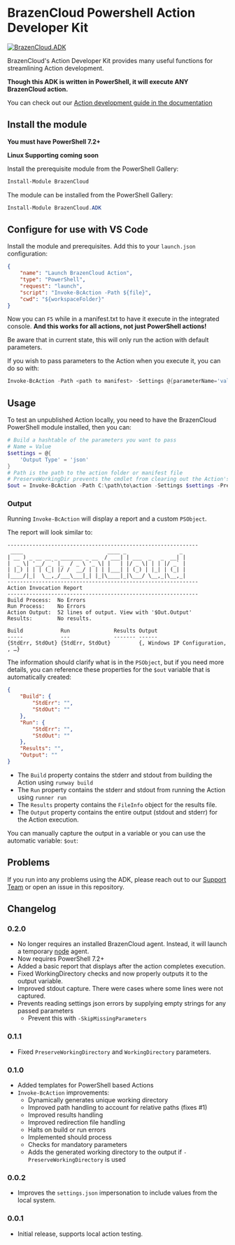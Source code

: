 # BrazenCloud Powershell Action Developer Kit

[![BrazenCloud.ADK](https://img.shields.io/powershellgallery/v/BrazenCloud.ADK.svg?style=flat-square&label=BrazenCloud.ADK "BrazenCloud.ADK")](https://www.powershellgallery.com/packages/BrazenCloud.ADK/)

BrazenCloud's Action Developer Kit provides many useful functions for streamlining Action development.

**Though this ADK is written in PowerShell, it will execute ANY BrazenCloud action.**

You can check out our [Action development guide in the documentation](https://docs.runway.host/runway-documentation/action-developer-guides/overview)

## Install the module

**You must have PowerShell 7.2+**

**Linux Supporting coming soon**

Install the prerequisite module from the PowerShell Gallery:

```powershell
Install-Module BrazenCloud
```

The module can be installed from the PowerShell Gallery:

```powershell
Install-Module BrazenCloud.ADK
```

## Configure for use with VS Code

Install the module and prerequisites. Add this to your `launch.json` configuration:

```json
{
    "name": "Launch BrazenCloud Action",
    "type": "PowerShell",
    "request": "launch",
    "script": "Invoke-BcAction -Path ${file}",
    "cwd": "${workspaceFolder}"
}
```

Now you can `F5` while in a manifest.txt to have it execute in the integrated console. **And this works for all actions, not just PowerShell actions!**

Be aware that in current state, this will only run the action with default parameters.

If you wish to pass parameters to the Action when you execute it, you can do so with:

```powershell
Invoke-BcAction -Path <path to manifest> -Settings @{parameterName='value',parameter2='blah'}
```

## Usage

To test an unpublished Action locally, you need to have the BrazenCloud PowerShell module installed, then you can:

```powershell
# Build a hashtable of the parameters you want to pass
# Name = Value
$settings = @{
    'Output Type' = 'json'
}
# Path is the path to the action folder or manifest file
# PreserveWorkingDir prevents the cmdlet from clearing out the Action's working directory
$out = Invoke-BcAction -Path C:\path\to\action -Settings $settings -PreserveWorkingDir
```

### Output

Running `Invoke-BcAction` will display a report and a custom `PSObject`.

The report will look similar to:

```plaintext
-------------------------------------------------------------
 ____                           ____ _                 _
| __ ) _ __ __ _ _______ _ __  / ___| | ___  _   _  __| |
|  _ \| '__/ _` |_  / _ \ '_ \| |   | |/ _ \| | | |/ _` |
| |_) | | | (_| |/ /  __/ | | | |___| | (_) | |_| | (_| |
|____/|_|  \__,_/___\___|_| |_|\____|_|\___/ \__,_|\__,_|
-------------------------------------------------------------
Action Invocation Report
-------------------------------------------------------------
Build Process:  No Errors
Run Process:    No Errors
Action Output:  52 lines of output. View with '$Out.Output'
Results:        No results.

Build            Run              Results Output
-----            ---              ------- ------
{StdErr, StdOut} {StdErr, StdOut}         {, Windows IP Configuration, , …}
```

The information should clarify what is in the `PSObject`, but if you need more details, you can reference these properties for the `$out` variable that is automatically created:

```json
{
    "Build": {
        "StdErr": "",
        "StdOut": ""
    },
    "Run": {
        "StdErr": "",
        "StdOut": ""
    },
    "Results": "",
    "Output": ""
}
```

- The `Build` property contains the stderr and stdout from building the Action using `runway build`
- The `Run` property contains the stderr and stdout from running the Action using `runner run`
- The `Results` property contains the `FileInfo` object for the results file.
- The `Output` property contains the entire output (stdout and stderr) for the Action execution.

You can manually capture the output in a variable or you can use the automatic variable: `$out`:

## Problems

If you run into any problems using the ADK, please reach out to our [Support Team](mailto:support@brazencloud.io) or open an issue in this repository.

## Changelog

### 0.2.0

- No longer requires an installed BrazenCloud agent. Instead, it will launch a temporary [node](https://docs.runway.host/runway-documentation/general-concepts/what-is-a-brazenagent#temporary-node-brazenagents) agent.
- Now requires PowerShell 7.2+
- Added a basic report that displays after the action completes execution.
- Fixed WorkingDirectory checks and now properly outputs it to the output variable.
- Improved stdout capture. There were cases where some lines were not captured.
- Prevents reading settings json errors by supplying empty strings for any passed parameters
  - Prevent this with `-SkipMissingParameters`

### 0.1.1

- Fixed `PreserveWorkingDirectory` and `WorkingDirectory` parameters.

### 0.1.0

- Added templates for PowerShell based Actions
- `Invoke-BcAction` improvements:
  - Dynamically generates unique working directory
  - Improved path handling to account for relative paths (fixes #1)
  - Improved results handling
  - Improved redirection file handling
  - Halts on build or run errors
  - Implemented should process
  - Checks for mandatory parameters
  - Adds the generated working directory to the output if `-PreserveWorkingDirectory` is used

### 0.0.2

- Improves the `settings.json` impersonation to include values from the local system.

### 0.0.1

- Initial release, supports local action testing.